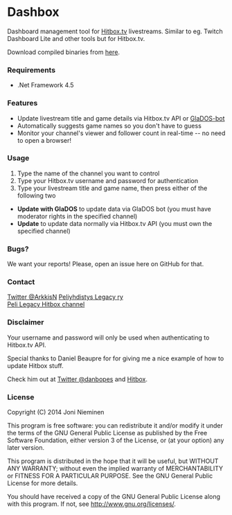 ﻿# Dashbox

Dashboard management tool for [Hitbox.tv](http://www.hitbox.tv) livestreams. Similar to eg. Twitch Dashboard Lite and other tools but for Hitbox.tv.

Download compiled binaries from [here](https://github.com/Arkkis/Dashbox/releases).

### Requirements
- .Net Framework 4.5

### Features

- Update livestream title and game details via Hitbox.tv API or [GlaDOS-bot](http://glados.tv/Commands)
- Automatically suggests game names so you don't have to guess
- Monitor your channel's viewer and follower count in real-time -- no need to open a browser!

### Usage

1. Type the name of the channel you want to control
2. Type your Hitbox.tv username and password for authentication
3. Type your livestream title and game name, then press either of the following two
- **Update with GlaDOS** to update data via GlaDOS bot (you must have moderator rights in the specified channel)
- **Update** to update data normally via Hitbox.tv API (you must own the specified channel)

### Bugs?

We want your reports! Please, open an issue here on GitHub for that.

### Contact
[Twitter @ArkkisN](http://twitter.com/ArkkisN) 
[Peliyhdistys Legacy ry](http://www.pelilegacy.fi)  
[Peli Legacy Hitbox channel](http://hitbox.tv/pelilegacy)   

### Disclaimer

Your username and password will only be used when authenticating to Hitbox.tv API.

Special thanks to Daniel Beaupre for for giving me a nice example of how to update Hitbox stuff.

Check him out at [Twitter @danbopes](https://twitter.com/danbopes) and [Hitbox](http://www.hitbox.tv/glados).

### License

Copyright (C) 2014  Joni Nieminen

This program is free software: you can redistribute it and/or modify
it under the terms of the GNU General Public License as published by
the Free Software Foundation, either version 3 of the License, or
(at your option) any later version.

This program is distributed in the hope that it will be useful,
but WITHOUT ANY WARRANTY; without even the implied warranty of
MERCHANTABILITY or FITNESS FOR A PARTICULAR PURPOSE.  See the
GNU General Public License for more details.

You should have received a copy of the GNU General Public License
along with this program.  If not, see <http://www.gnu.org/licenses/>.